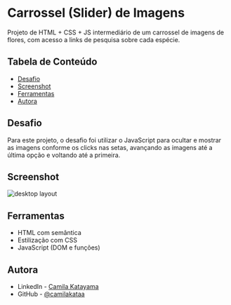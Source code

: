 # Carrossel (Slider) de Imagens

Projeto de HTML + CSS + JS intermediário de um carrossel de imagens de flores, com acesso a links de pesquisa sobre cada espécie.

## Tabela de Conteúdo

- [Desafio](#desafio)
- [Screenshot](#screenshot)
- [Ferramentas](#ferramentas)
- [Autora](#autora)


## Desafio

Para este projeto, o desafio foi utilizar o JavaScript para ocultar e mostrar as imagens conforme os clicks nas setas, avançando as imagens até a última opção e voltando até a primeira.

## Screenshot

<img src="./screen.gif" alt="desktop layout">

## Ferramentas

- HTML com semântica
- Estilização com CSS
- JavaScript (DOM e funções)

## Autora

- LinkedIn - [Camila Katayama](https://www.linkedin.com/in/camila-katayama-ab1a42153/)
- GitHub - [@camilakataa](https://github.com/camilakataa)


